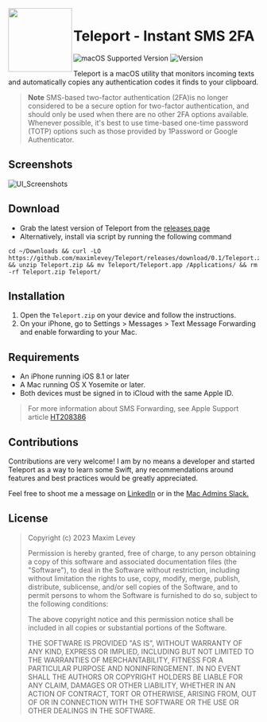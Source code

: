 <img align="left" width="128" height="128" src="https://user-images.githubusercontent.com/72744507/237012738-a25affd1-d26f-49f7-b09e-e80039856950.png">

# Teleport - Instant SMS 2FA
![macOS Supported Version](https://img.shields.io/badge/Requires_macOS-13.0%2B-162734?style=flat-square)
![Version](https://img.shields.io/badge/Version-0.1-162734?style=flat-square)

Teleport is a macOS utility that monitors incoming texts and automatically copies any authentication codes it finds to your clipboard.

> **Note** SMS-based two-factor authentication (2FA)is no longer considered to be a secure option for two-factor authentication, and should only be used when there are no other 2FA options available. Whenever possible, it's best to use time-based one-time password (TOTP) options such as those provided by 1Password or Google Authenticator. 

## Screenshots
![UI_Screenshots](https://github.com/maximlevey/Teleport/assets/72744507/76025c7a-e15e-4cdd-bdae-720f50bf7d04)

## Download

- Grab the latest version of Teleport from the [releases page](https://github.com/maximlevey/Teleport/releases)
- Alternatively, install via script by running the following command
```
cd ~/Downloads && curl -LO https://github.com/maximlevey/Teleport/releases/download/0.1/Teleport.zip && unzip Teleport.zip && mv Teleport/Teleport.app /Applications/ && rm -rf Teleport.zip Teleport/
```

## Installation

1. Open the `Teleport.zip` on your device and follow the instructions.
2. On your iPhone, go to Settings > Messages > Text Message Forwarding and enable forwarding to your Mac.

## Requirements

- An iPhone running iOS 8.1 or later
- A Mac running OS X Yosemite or later.
- Both devices must be signed in to iCloud with the same Apple ID.

> For more information about SMS Forwarding, see Apple Support article [HT208386](https://support.apple.com/en-au/HT208386)

## Contributions

Contributions are very welcome! I am by no means a developer and started Teleport as a way to learn some Swift, any recommendations around features and best practices would be greatly appreciated.

Feel free to shoot me a message on [LinkedIn](https://www.linkedin.com/in/maximlevey/) or in the [Mac Admins Slack.](https://macadmins.slack.com)

## License

> Copyright (c) 2023 Maxim Levey
>
>Permission is hereby granted, free of charge, to any person obtaining a copy
>of this software and associated documentation files (the "Software"), to deal
>in the Software without restriction, including without limitation the rights
>to use, copy, modify, merge, publish, distribute, sublicense, and/or sell
>copies of the Software, and to permit persons to whom the Software is
>furnished to do so, subject to the following conditions:
>
>The above copyright notice and this permission notice shall be included in all
>copies or substantial portions of the Software.
>
>THE SOFTWARE IS PROVIDED "AS IS", WITHOUT WARRANTY OF ANY KIND, EXPRESS OR
>IMPLIED, INCLUDING BUT NOT LIMITED TO THE WARRANTIES OF MERCHANTABILITY,
>FITNESS FOR A PARTICULAR PURPOSE AND NONINFRINGEMENT. IN NO EVENT SHALL THE
>AUTHORS OR COPYRIGHT HOLDERS BE LIABLE FOR ANY CLAIM, DAMAGES OR OTHER
>LIABILITY, WHETHER IN AN ACTION OF CONTRACT, TORT OR OTHERWISE, ARISING FROM,
>OUT OF OR IN CONNECTION WITH THE SOFTWARE OR THE USE OR OTHER DEALINGS IN THE
>SOFTWARE.
